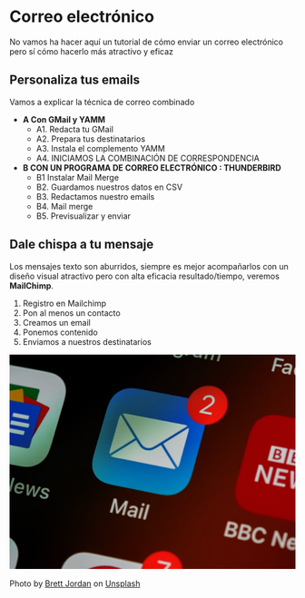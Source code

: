 # Correo electrónico

No vamos ha hacer aquí un tutorial de cómo enviar un correo electrónico pero sí cómo hacerlo más atractivo y eficaz

## Personaliza tus emails
Vamos a explicar la técnica de correo combinado
* **A Con GMail y YAMM**
  * A1. Redacta tu GMail
  * A2. Prepara tus destinatarios
  * A3. Instala el complemento YAMM
  * A4. INICIAMOS LA COMBINACIÓN DE CORRESPONDENCIA
* **B CON UN PROGRAMA DE CORREO ELECTRÓNICO : THUNDERBIRD**
  * B1 Instalar Mail Merge
  * B2. Guardamos nuestros datos en CSV
  * B3. Redactamos nuestro emails
  * B4. Mail merge
  * B5. Previsualizar y enviar

## Dale chispa a tu mensaje
Los mensajes texto son aburridos, siempre es mejor acompañarlos con un diseño visual atractivo pero con alta eficacia resultado/tiempo, veremos **MailChimp**.

1. Registro en Mailchimp
1. Pon al menos un contacto
1. Creamos un email
1. Ponemos contenido
1. Enviamos a nuestros destinatarios


![](/assets/email.jpg)

<span>Photo by <a href="https://unsplash.com/@brett_jordan?utm_source=unsplash&amp;utm_medium=referral&amp;utm_content=creditCopyText">Brett Jordan</a> on <a href="https://unsplash.com/s/photos/email?utm_source=unsplash&amp;utm_medium=referral&amp;utm_content=creditCopyText">Unsplash</a></span>
